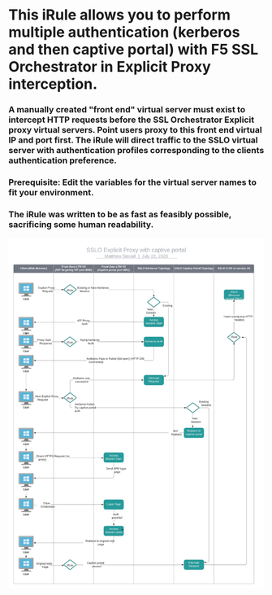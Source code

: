 # This iRule allows you to perform multiple authentication (kerberos and then captive portal) with F5 SSL Orchestrator in Explicit Proxy interception. 
### A manually created "front end" virtual server must exist to intercept HTTP requests before the SSL Orchestrator Explicit proxy virtual servers. Point users proxy to this front end virtual IP and port first. The iRule will direct traffic to the SSLO virtual server with authentication profiles corresponding to the clients authentication preference.  
### Prerequisite: Edit the variables for the virtual server names to fit your environment. 
### The iRule was written to be as fast as feasibly possible, sacrificing some human readability.  
![iRule Workflow](https://raw.githubusercontent.com/megamattzilla/iRules/master/SSLO_Multiple_Auth/irule_flow.jpeg)
